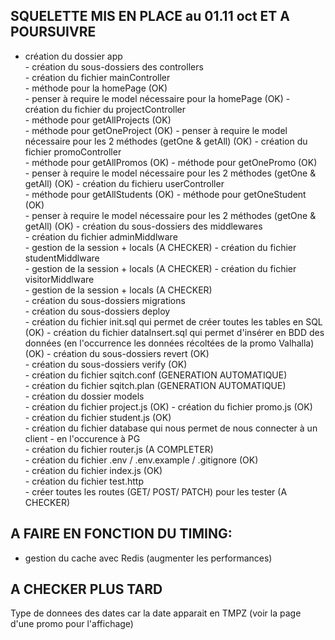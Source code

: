 ## SQUELETTE MIS EN PLACE  au 01.11 oct ET A POURSUIVRE

- création du dossier app  
      - création du sous-dossiers des controllers  
            - création du fichier mainController  
                    - méthode pour la homePage (OK)  
                          - penser à require le model nécessaire pour la homePage  (OK) 
            - création du fichier du projectController  
                    - méthode pour getAllProjects (OK)  
                    - méthode pour getOneProject (OK)
                        - penser à require le model nécessaire pour les 2 méthodes (getOne & getAll)  (OK) 
            - création du fichier promoController  
                    - méthode pour getAllPromos (OK)
                    - méthode pour getOnePromo (OK)  
                        - penser à require le model nécessaire pour les 2 méthodes (getOne & getAll)  (OK) 
            - création du fichieru userController  
                    - méthode pour getAllStudents (OK)
                    - méthode pour getOneStudent (OK)  
                        - penser à require le model nécessaire pour les 2 méthodes (getOne & getAll)  (OK) 
      - création du sous-dossiers des middlewares  
            - création du fichier adminMiddlware  
                    - gestion de la session + locals (A CHECKER)
            - création du fichier studentMiddlware  
                    - gestion de la session + locals (A CHECKER)
            - création du fichier visitorMiddlware  
                    - gestion de la session + locals (A CHECKER)  
      - création du sous-dossiers migrations  
            - création du sous-dossiers deploy  
                    - création du fichier init.sql qui permet de créer toutes les tables en SQL (OK) 
                    - création du fichier dataInsert.sql qui permet d'insérer en BDD des données (en l'occurrence les données récoltées de la promo Valhalla) (OK) 
            - création du sous-dossiers revert (OK)  
            - création du sous-dossiers verify (OK)  
            - création du fichier sqitch.conf (GENERATION AUTOMATIQUE)  
            - création du fichier sqitch.plan (GENERATION AUTOMATIQUE)  
      - création du dossier models  
            - création du fichier project.js (OK) 
            - création du fichier promo.js (OK)  
            - création du fichier student.js (OK)  
      - création du fichier database qui nous permet de nous connecter à un client - en l'occurence à PG  
      - création du fichier router.js (A COMPLETER)  
      - création du fichier .env / .env.example / .gitignore (OK)  
      - création du fichier index.js (OK)  
      - création du fichier test.http  
            - créer toutes les routes (GET/ POST/ PATCH) pour les tester (A CHECKER)  


## A FAIRE EN FONCTION DU TIMING:
- gestion du cache avec Redis (augmenter les performances)


## A CHECKER PLUS TARD
Type de donnees des dates car la date apparait en TMPZ (voir la page d'une promo pour l'affichage)